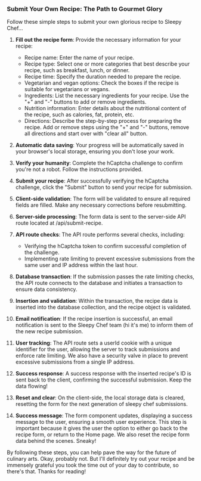 ### Submit Your Own Recipe: The Path to Gourmet Glory

Follow these simple steps to submit your own glorious recipe to Sleepy Chef...

1. **Fill out the recipe form**: Provide the necessary information for your recipe:
   - Recipe name: Enter the name of your recipe.
   - Recipe type: Select one or more categories that best describe your recipe, such as breakfast, lunch, or dinner.
   - Recipe time: Specify the duration needed to prepare the recipe.
   - Vegetarian and vegan options: Check the boxes if the recipe is suitable for vegetarians or vegans.
   - Ingredients: List the necessary ingredients for your recipe. Use the "+" and "-" buttons to add or remove ingredients.
   - Nutrition information: Enter details about the nutritional content of the recipe, such as calories, fat, protein, etc.
   - Directions: Describe the step-by-step process for preparing the recipe. Add or remove steps using the "+" and "-" buttons, remove all directions and start over with "clear all" button.

2. **Automatic data saving**: Your progress will be automatically saved in your browser's local storage, ensuring you don't lose your work.

3. **Verify your humanity**: Complete the hCaptcha challenge to confirm you're not a robot. Follow the instructions provided.

4. **Submit your recipe**: After successfully verifying the hCaptcha challenge, click the "Submit" button to send your recipe for submission.

5. **Client-side validation**: The form will be validated to ensure all required fields are filled. Make any necessary corrections before resubmitting.

6. **Server-side processing**: The form data is sent to the server-side API route located at /api/submit-recipe.

7. **API route checks**: The API route performs several checks, including:
   - Verifying the hCaptcha token to confirm successful completion of the challenge.
   - Implementing rate limiting to prevent excessive submissions from the same user and IP address within the last hour.

8. **Database transaction**: If the submission passes the rate limiting checks, the API route connects to the database and initiates a transaction to ensure data consistency.

9. **Insertion and validation**: Within the transaction, the recipe data is inserted into the database collection, and the recipe object is validated.

10. **Email notification**: If the recipe insertion is successful, an email notification is sent to the Sleepy Chef team (hi it's me) to inform them of the new recipe submission.

11. **User tracking**: The API route sets a userId cookie with a unique identifier for the user, allowing the server to track submissions and enforce rate limiting. We also have a security valve in place to prevent excessive submissions from a single IP address.

12. **Success response**: A success response with the inserted recipe's ID is sent back to the client, confirming the successful submission. Keep the data flowing!

13. **Reset and clear**: On the client-side, the local storage data is cleared, resetting the form for the next generation of sleepy chef submissions.

14. **Success message**: The form component updates, displaying a success message to the user, ensuring a smooth user experience. This step is important because it gives the user the option to either go back to the recipe form, or return to the Home page. We also reset the recipe form data behind the scenes. Sneaky!


By following these steps, you can help pave the way for the future of culinary arts. Okay, probably not. But I'll definitely try out your recipe and be immensely grateful you took the time out of your day to contribute, so there's that. Thanks for reading!
